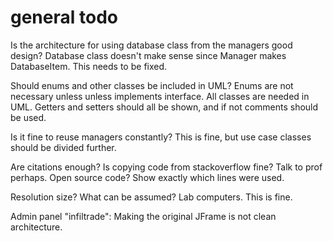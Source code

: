 # general todo

Is the architecture for using database class from the managers good design?
Database class doesn't make sense since Manager makes DatabaseItem. This needs to be fixed.

Should enums and other classes be included in UML?
Enums are not necessary unless unless implements interface. All classes are needed in UML. 
Getters and setters should all be shown, and if not comments should be used.

Is it fine to reuse managers constantly?
This is fine, but use case classes should be divided further. 

Are citations enough? Is copying code from stackoverflow fine?
Talk to prof perhaps. Open source code? Show exactly which lines were used.

Resolution size? What can be assumed?
Lab computers. This is fine.

Admin panel "infiltrade":
Making the original JFrame is not clean architecture. 
